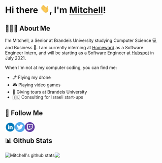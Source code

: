 
# Hi there <img src="https://raw.githubusercontent.com/mdodell/mdodell/master/assets/wave.gif" width="30px">, I'm [Mitchell](https://www.mitchelldodell.com)!

## 🧑🏻‍💻 About Me
I'm Mitchell, a Senior at Brandeis University studying Computer Science
💻 and Business 👔. I am currently interning at [Homeward](https://www.homeward.com/) as a Software Engineer Intern, and will be starting as a Software Engineer at [Hubspot](https://www.hubspot.com/) in July 2021.

When I'm not at my computer coding, you can find me:
* 🪁 Flying my drone
* 🎮 Playing video games
* 💬 Giving tours at Brandeis University
* 🇮🇱 Consulting for Israeli start-ups

## 👀 Follow Me
<a href="https://www.linkedin.com/in/mitchell-dodell/">
  <img align="left" alt="Mitchell Dodell | LinkedIn" width="32px" src="https://raw.githubusercontent.com/mdodell/mdodell/master/assets/linkedin.svg" />
</a>
<a href="https://twitter.com/MitchellDodell">
  <img align="left" alt="Mitchell Dodell | Twitter" width="32px" src="https://raw.githubusercontent.com/mdodell/mdodell/master/assets/twitter.svg" />
</a>
<a href="https://www.twitch.tv/bluemanmitchell">
  <img align="left" alt="Mitchell's Twitch.tv" width="32px" src="https://raw.githubusercontent.com/mdodell/mdodell/master/assets/twitch.svg" />
</a>
<br />

## 📊 Github Stats

<img align="left" src="https://github-readme-stats.vercel.app/api?username=mdodell&show_icons=true&include_all_commits=true&count_private=true" alt="Mitchell's github stats" />

<img align="left" src="https://github-readme-stats.vercel.app/api/top-langs/?username=mdodell&hide=roff" />
